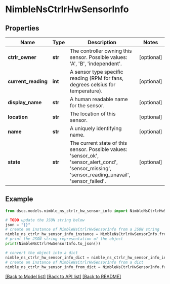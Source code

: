 # NimbleNsCtrlrHwSensorInfo


## Properties

Name | Type | Description | Notes
------------ | ------------- | ------------- | -------------
**ctrlr_owner** | **str** | The controller owning this sensor. Possible values: &#39;A&#39;, &#39;B&#39;, &#39;independent&#39;. | [optional] 
**current_reading** | **int** | A sensor type specific reading (RPM for fans, degrees celsius for temperature). | [optional] 
**display_name** | **str** | A human readable name for the sensor. | [optional] 
**location** | **str** | The location of this sensor. | [optional] 
**name** | **str** | A uniquely identifying name. | [optional] 
**state** | **str** | The current state of this sensor. Possible values: &#39;sensor_ok&#39;, &#39;sensor_alert_cond&#39;, &#39;sensor_missing&#39;, &#39;sensor_reading_unavail&#39;, &#39;sensor_failed&#39;. | [optional] 

## Example

```python
from dscc.models.nimble_ns_ctrlr_hw_sensor_info import NimbleNsCtrlrHwSensorInfo

# TODO update the JSON string below
json = "{}"
# create an instance of NimbleNsCtrlrHwSensorInfo from a JSON string
nimble_ns_ctrlr_hw_sensor_info_instance = NimbleNsCtrlrHwSensorInfo.from_json(json)
# print the JSON string representation of the object
print(NimbleNsCtrlrHwSensorInfo.to_json())

# convert the object into a dict
nimble_ns_ctrlr_hw_sensor_info_dict = nimble_ns_ctrlr_hw_sensor_info_instance.to_dict()
# create an instance of NimbleNsCtrlrHwSensorInfo from a dict
nimble_ns_ctrlr_hw_sensor_info_from_dict = NimbleNsCtrlrHwSensorInfo.from_dict(nimble_ns_ctrlr_hw_sensor_info_dict)
```
[[Back to Model list]](../README.md#documentation-for-models) [[Back to API list]](../README.md#documentation-for-api-endpoints) [[Back to README]](../README.md)


